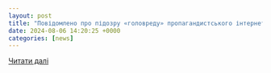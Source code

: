 ```yaml
---
layout: post
title: "Повідомлено про підозру «головреду» пропагандистського інтернет-видання, який прислужує ворогу на Луганщині."
date: 2024-08-06 14:20:25 +0000
categories: [news]
---
```


[Читати далі](https://uazmi.org/news/post/1c80b5d74508c7387c6997a13b0af7cc)
